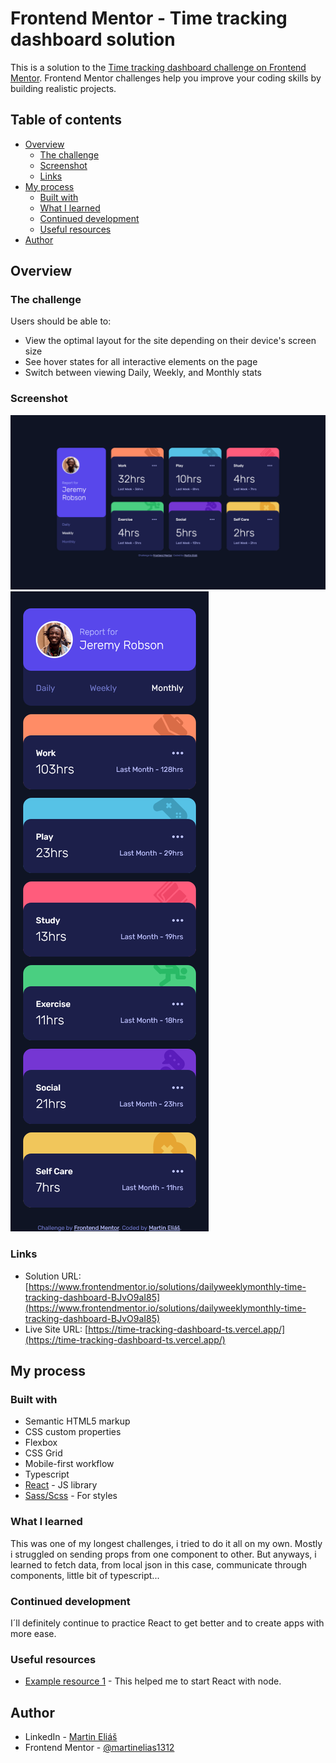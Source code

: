 # Frontend Mentor - Time tracking dashboard solution

This is a solution to the [Time tracking dashboard challenge on Frontend Mentor](https://www.frontendmentor.io/challenges/time-tracking-dashboard-UIQ7167Jw). Frontend Mentor challenges help you improve your coding skills by building realistic projects.

## Table of contents

- [Overview](#overview)
  - [The challenge](#the-challenge)
  - [Screenshot](#screenshot)
  - [Links](#links)
- [My process](#my-process)
  - [Built with](#built-with)
  - [What I learned](#what-i-learned)
  - [Continued development](#continued-development)
  - [Useful resources](#useful-resources)
- [Author](#author)

## Overview

### The challenge

Users should be able to:

- View the optimal layout for the site depending on their device's screen size
- See hover states for all interactive elements on the page
- Switch between viewing Daily, Weekly, and Monthly stats

### Screenshot

![1440px](src/screens/1440px.png)
![375px](src/screens/375px.png)

### Links

- Solution URL: [https://www.frontendmentor.io/solutions/dailyweeklymonthly-time-tracking-dashboard-BJvO9aI85](https://www.frontendmentor.io/solutions/dailyweeklymonthly-time-tracking-dashboard-BJvO9aI85)
- Live Site URL: [https://time-tracking-dashboard-ts.vercel.app/](https://time-tracking-dashboard-ts.vercel.app/)

## My process

### Built with

- Semantic HTML5 markup
- CSS custom properties
- Flexbox
- CSS Grid
- Mobile-first workflow
- Typescript
- [React](https://reactjs.org/) - JS library
- [Sass/Scss](https://sass-lang.com/) - For styles

### What I learned

This was one of my longest challenges, i tried to do it all on my own. Mostly i struggled on sending props from one component to other. But anyways, i learned to fetch data, from local json in this case, communicate through components, little bit of typescript...

### Continued development

I´ll definitely continue to practice React to get better and to create apps with more ease.

### Useful resources

- [Example resource 1](https://reactjs.org/docs/create-a-new-react-app.html#create-react-app) - This helped me to start React with node.

## Author

- LinkedIn - [Martin Eliáš](https://www.linkedin.com/in/martin-eli%C3%A1%C5%A1-455550209/)
- Frontend Mentor - [@martinelias1312](https://www.frontendmentor.io/profile/martinelias1312)

